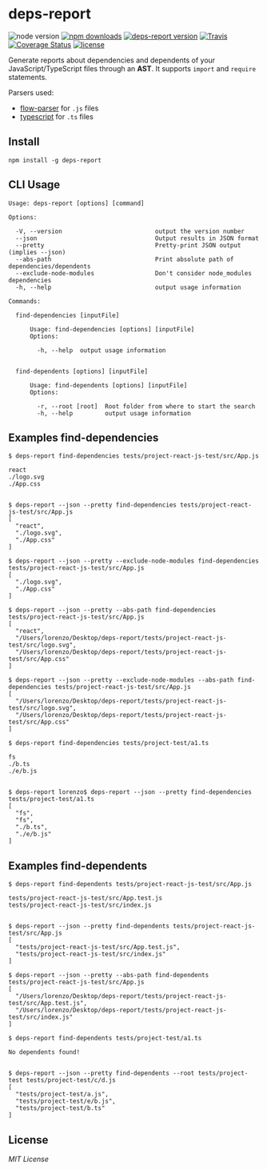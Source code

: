 # deps-report

![node version](https://img.shields.io/node/v/deps-report.svg)
[![npm downloads](https://img.shields.io/npm/dm/deps-report.svg)](https://www.npmjs.com/package/deps-report)
[![deps-report version](https://img.shields.io/npm/v/deps-report.svg)](https://www.npmjs.com/package/deps-report)
[![Travis](https://img.shields.io/travis/pichillilorenzo/deps-report.svg?branch=master)](https://travis-ci.org/pichillilorenzo/deps-report)
[![Coverage Status](https://coveralls.io/repos/github/pichillilorenzo/deps-report/badge.svg?branch=master)](https://coveralls.io/github/pichillilorenzo/deps-report?branch=master)
[![license](https://img.shields.io/github/license/mashape/apistatus.svg)](/LICENSE.txt)

Generate reports about dependencies and dependents of your JavaScript/TypeScript files through an **AST**. It supports `import` and `require` statements.

Parsers used:
  - [flow-parser](https://www.npmjs.com/package/flow-parser) for `.js` files
  - [typescript](https://github.com/Microsoft/TypeScript) for `.ts` files


## Install

`npm install -g deps-report`


## CLI Usage

```
Usage: deps-report [options] [command]

Options:

  -V, --version                          output the version number
  --json                                 Output results in JSON format
  --pretty                               Pretty-print JSON output (implies --json)
  --abs-path                             Print absolute path of dependencies/dependents
  --exclude-node-modules                 Don't consider node_modules dependencies
  -h, --help                             output usage information

Commands:

  find-dependencies [inputFile]

      Usage: find-dependencies [options] [inputFile]
      Options:

        -h, --help  output usage information


  find-dependents [options] [inputFile]

      Usage: find-dependents [options] [inputFile]
      Options:

        -r, --root [root]  Root folder from where to start the search
        -h, --help         output usage information

```


## Examples find-dependencies

```
$ deps-report find-dependencies tests/project-react-js-test/src/App.js

react
./logo.svg
./App.css


$ deps-report --json --pretty find-dependencies tests/project-react-js-test/src/App.js
[
  "react",
  "./logo.svg",
  "./App.css"
]

$ deps-report --json --pretty --exclude-node-modules find-dependencies tests/project-react-js-test/src/App.js
[
  "./logo.svg",
  "./App.css"
]

$ deps-report --json --pretty --abs-path find-dependencies tests/project-react-js-test/src/App.js
[
  "react",
  "/Users/lorenzo/Desktop/deps-report/tests/project-react-js-test/src/logo.svg",
  "/Users/lorenzo/Desktop/deps-report/tests/project-react-js-test/src/App.css"
]

$ deps-report --json --pretty --exclude-node-modules --abs-path find-dependencies tests/project-react-js-test/src/App.js
[
  "/Users/lorenzo/Desktop/deps-report/tests/project-react-js-test/src/logo.svg",
  "/Users/lorenzo/Desktop/deps-report/tests/project-react-js-test/src/App.css"
]

$ deps-report find-dependencies tests/project-test/a1.ts

fs
./b.ts
./e/b.js


$ deps-report lorenzo$ deps-report --json --pretty find-dependencies tests/project-test/a1.ts
[
  "fs",
  "fs",
  "./b.ts",
  "./e/b.js"
]
```

## Examples find-dependents

```
$ deps-report find-dependents tests/project-react-js-test/src/App.js

tests/project-react-js-test/src/App.test.js
tests/project-react-js-test/src/index.js


$ deps-report --json --pretty find-dependents tests/project-react-js-test/src/App.js
[
  "tests/project-react-js-test/src/App.test.js",
  "tests/project-react-js-test/src/index.js"
]

$ deps-report --json --pretty --abs-path find-dependents tests/project-react-js-test/src/App.js
[
  "/Users/lorenzo/Desktop/deps-report/tests/project-react-js-test/src/App.test.js",
  "/Users/lorenzo/Desktop/deps-report/tests/project-react-js-test/src/index.js"
]

$ deps-report find-dependents tests/project-test/a1.ts

No dependents found!


$ deps-report --json --pretty find-dependents --root tests/project-test tests/project-test/c/d.js
[
  "tests/project-test/a.js",
  "tests/project-test/e/b.js",
  "tests/project-test/b.ts"
]
```

## License

_MIT License_